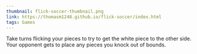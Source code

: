 ```yaml
---
thumbnail: flick-soccer-thumbnail.png
link: https://thomasm1248.github.io/flick-soccer/index.html
tags: Games
---
```


Take turns flicking your pieces to try to get the white piece to the other side. Your opponent gets to place any pieces you knock out of bounds.
